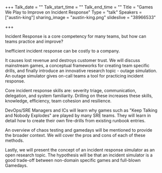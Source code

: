 +++
Talk_date = ""
Talk_start_time = ""
Talk_end_time = ""
Title = "Games We Play to Improve on Incident Response"
Type = "talk"
Speakers = ["austin-king"]
sharing_image = "austin-king.png"
slideslive = "38966533"

+++

Incident Response is a core competency for many teams, but how can teams practice and improve? 

Inefficient incident response can be costly to a company. 

It causes lost revenue and destroys customer trust. We will discuss mainstream games, a conceptual frameworks for creating team specific drills, and finally introduce an innovative research topic - outage simulation. An outage simulator gives on-call teams a tool for practicing incident response. 

Core incident response skills are: severity triage, communication, delegation, and system familiarity. Drilling on these increases these skills, knowledge, efficiency, team cohesion and resilience. 

DevOps/SRE Managers and ICs will learn why games such as "Keep Talking and Nobody Explodes" are played by many SRE teams. They will learn in detail how to create their own fire-drills from existing runbook entries. 

An overview of chaos testing and gamedays will be mentioned to provide the broader context. We will cover the pros and cons of each of these methods. 

Lastly, we will present the concept of an incident response simulator as an open research topic. The hypothesis will be that an incident simulator is a good trade-off between non-domain specific games and full-blown Gamedays. 
